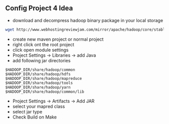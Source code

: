 ## Config Project 4 Idea

* download and decompress hadoop binary package in your local storage
```bash
wget http://www.webhostingreviewjam.com/mirror/apache/hadoop/core/stable/hadoop-2.7.1.tar.gz
```
* create new maven project or normal project
* right click ont the root project
* click open module settings 
* Project Settings -> Libraries ->  add Java
* add following jar directories
```
$HADOOP_DIR/share/hadoop/common
$HADOOP_DIR/share/hadoop/hdfs
$HADOOP_DIR/share/hadoop/mapreduce
$HADOOP_DIR/share/hadoop/tools
$HADOOP_DIR/share/hadoop/yarn
$HADOOP_DIR/share/hadoop/common/lib
```
* Project Settings -> Artifacts -> Add JAR
* select your mapred class
* select jar type
* Check Build on Make
